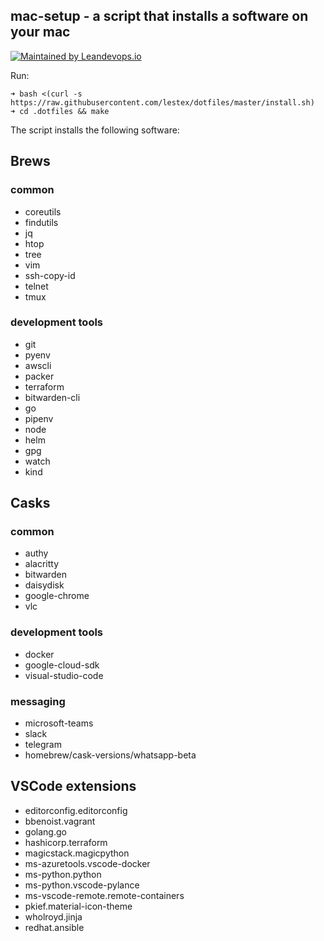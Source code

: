 ## mac-setup - a script that installs a software on your mac
[![Maintained by Leandevops.io](https://img.shields.io/badge/maintained%20by-leandevops-green.svg)](https://leandevops.io)

Run:

    ➜ bash <(curl -s https://raw.githubusercontent.com/lestex/dotfiles/master/install.sh)
    ➜ cd .dotfiles && make

The script installs the following software:

## Brews
### common
- coreutils
- findutils
- jq
- htop
- tree
- vim
- ssh-copy-id
- telnet
- tmux

### development tools
- git
- pyenv
- awscli
- packer
- terraform
- bitwarden-cli
- go
- pipenv
- node
- helm
- gpg
- watch
- kind

## Casks
### common
- authy
- alacritty
- bitwarden
- daisydisk
- google-chrome
- vlc

### development tools
- docker
- google-cloud-sdk
- visual-studio-code

### messaging
- microsoft-teams
- slack
- telegram
- homebrew/cask-versions/whatsapp-beta

## VSCode extensions
- editorconfig.editorconfig
- bbenoist.vagrant
- golang.go
- hashicorp.terraform
- magicstack.magicpython
- ms-azuretools.vscode-docker
- ms-python.python
- ms-python.vscode-pylance
- ms-vscode-remote.remote-containers
- pkief.material-icon-theme
- wholroyd.jinja
- redhat.ansible
